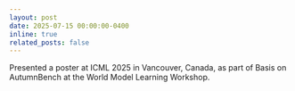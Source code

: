 ```yaml
---
layout: post
date: 2025-07-15 00:00:00-0400
inline: true
related_posts: false
---
```


Presented a poster at ICML 2025 in Vancouver, Canada, as part of Basis on AutumnBench at the World Model Learning Workshop.
